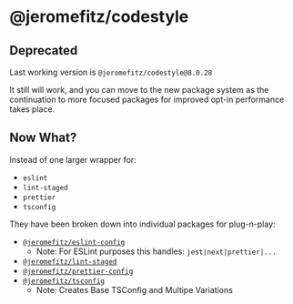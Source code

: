 # @jeromefitz/codestyle

## Deprecated

Last working version is `@jeromefitz/codestyle@8.0.28`

It still will work, and you can move to the new package system as the continuation to more focused packages for improved opt-in performance takes place.

## Now What?

Instead of one larger wrapper for:

- `eslint`
- `lint-staged`
- `prettier`
- `tsconfig`

They have been broken down into individual packages for plug-n-play:

- [`@jeromefitz/eslint-config`](../../config/tsconfig)
  - Note: For ESLint purposes this handles: `jest|next|prettier|...`
- [`@jeromefitz/lint-staged`](../../config/tsconfig)
- [`@jeromefitz/prettier-config`](../../config/tsconfig)
- [`@jeromefitz/tsconfig`](../../config/tsconfig)
  - Note: Creates Base TSConfig and Multipe Variations
